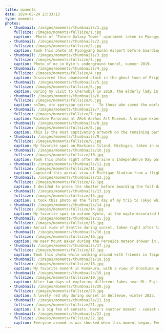 ```yaml
---
title: moments
date: 2024-05-24 23:33:13
type: moments
photos:
  - thumbnail: /images/moments/thumbnails/1.jpg
    fullsize: /images/moments/fullsize/1.jpg
    caption:  Photo of ‘Future Galaxy Tower' apartment taken in Pyongyang, North Korea in 2016. My first impression was surprise at seeing such building in the North.
  - thumbnail: /images/moments/thumbnails/2.jpg
    fullsize: /images/moments/fullsize/2.jpg
    caption: Took this photo at Pyongyang Sunan Airport before boarding Air Koryo's flight back to Beijing.
  - thumbnail: /images/moments/thumbnails/3.jpg
    fullsize: /images/moments/fullsize/3.jpg
    caption: Photo of me in Kyiv's underground tunnel, summer 2019.
  - thumbnail: /images/moments/thumbnails/4.jpg
    fullsize: /images/moments/fullsize/4.jpg
    caption: Discovered this abandoned clock in the ghost town of Pripyat, Chernobyl.
  - thumbnail: /images/moments/thumbnails/5.jpg
    fullsize: /images/moments/fullsize/5.jpg
    caption: During my visit to Chernobyl in 2019, the elderly lady in the picture, one of the few who chose to stay in Chernobyl after the incident, made a delicious meal for our group, with some of the strongest vodka I've ever tasted.
  - thumbnail: /images/moments/thumbnails/6.jpg
    fullsize: /images/moments/fullsize/6.jpg
    caption: <<Тим, хто врятував світ>> - 'To those who saved the world.' Photo taken near Chernobyl Fire Station.
  - thumbnail: /images/moments/thumbnails/7.jpg
    fullsize: /images/moments/fullsize/7.jpg
    caption: Rainbow Panorama at ARoS Aarhus Art Museum. A unique experience as part of my study journey in Aarhus, Denmark, in summer 2019.
  - thumbnail: /images/moments/thumbnails/8.jpg
    fullsize: /images/moments/fullsize/8.jpg
    caption: This is the most captivating artwork on the remaining part of the Berlin Wall from my visit in 2019. The artist behind this piece has a fascinating background—definitely worth looking up.
  - thumbnail: /images/moments/thumbnails/9.jpg
    fullsize: /images/moments/fullsize/9.jpg
    caption: My favorite spot on Mackinac Island, Michigan, taken in summer 2021. Also my first trip after COVID.
  - thumbnail: /images/moments/thumbnails/10.jpg
    fullsize: /images/moments/fullsize/10.jpg
    caption: Took this photo right after Ukraine's Independence Day parade finished in the center of Kyiv, 6 months before Russia's invasion of Ukraine.
  - thumbnail: /images/moments/thumbnails/11.jpg
    fullsize: /images/moments/fullsize/11.jpg
    caption: Captured this aerial view of Michigan Stadium from a flight on a Cessna 172.
  - thumbnail: /images/moments/thumbnails/12.jpg
    fullsize: /images/moments/fullsize/12.jpg
    caption: I decided to press the shutter before boarding the full-day train from Anchorage to Fairbanks, capturing Anchorage's sunrise during my first ever train experience in the States, March 2022.
  - thumbnail: /images/moments/thumbnails/13.jpg
    fullsize: /images/moments/fullsize/13.jpg
    caption: I took this photo on the first day of my trip to Tokyo while walking around Asakusa early in the morning. Captured the sunrise with Tokyo Skytree in the background, November 2022.
  - thumbnail: /images/moments/thumbnails/14.jpg
    fullsize: /images/moments/fullsize/14.jpg
    caption: My favorite spot in autumn Kyoto, at the maple-decorated Kiyomizu-dera, November 2022.
  - thumbnail: /images/moments/thumbnails/15.jpg
    fullsize: /images/moments/fullsize/15.jpg
    caption: Aerial view of Seattle during sunset, taken right after takeoff en route to Charlotte, summer 2023.
  - thumbnail: /images/moments/thumbnails/16.jpg
    fullsize: /images/moments/fullsize/16.jpg
    caption: Me near Mount Baker during the Perseids meteor shower in 2023. Always passionate about stargazing.
  - thumbnail: /images/moments/thumbnails/17.jpg
    fullsize: /images/moments/fullsize/17.jpg
    caption: Took this photo while walking around with friends in Taipei during sunset, September 2023.
  - thumbnail: /images/moments/thumbnails/18.jpg
    fullsize: /images/moments/fullsize/18.jpg
    caption: My favorite moment in Kamakura, with a view of Enoshima and Mt. Fuji during sunset, October 2023.
  - thumbnail: /images/moments/thumbnails/19.jpg
    fullsize: /images/moments/fullsize/19.jpg
    caption: After two days of exploring different lakes near Mt. Fuji, I found this spot and captured a spectacular view of Mt. Fuji with my rental Toyota Corolla near Lake Saiko.
  - thumbnail: /images/moments/thumbnails/20.jpg
    fullsize: /images/moments/fullsize/20.jpg
    caption: A lovely red sky during sunset in Bellevue, winter 2023.
  - thumbnail: /images/moments/thumbnails/21.jpg
    fullsize: /images/moments/fullsize/21.jpg
    caption: I'm a big fan of sunsets. Here's another moment - sunset at Santa Monica Beach, winter 2023.
  - thumbnail: /images/moments/thumbnails/22.jpg
    fullsize: /images/moments/fullsize/22.jpg
    caption: Everyone around us was shocked when this moment began. Even the naked eye could see the dancing purple colors in the sky. Taken at Washington Park near Anacortes, WA, May 2024.  
---
```

